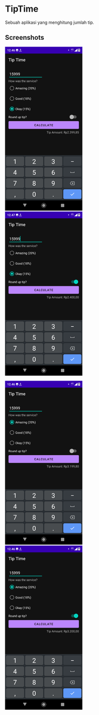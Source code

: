 # TipTime
Sebuah aplikasi yang menghitung jumlah tip.

## Screenshots
<img src="assets/15RoundTipOff.png"
width="256">&nbsp;&nbsp;&nbsp;
<img src="assets/15RoundTipOn.png"
width="256">&nbsp;&nbsp;&nbsp;

<img src="assets/20RoundTipOff.png"
width="256">&nbsp;&nbsp;&nbsp;
<img src="assets/20RoundTipOn.png"
width="256">&nbsp;&nbsp;&nbsp;
